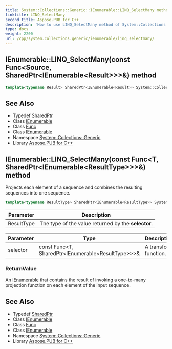 ```yaml
---
title: System::Collections::Generic::IEnumerable::LINQ_SelectMany method
linktitle: LINQ_SelectMany
second_title: Aspose.PUB for C++
description: 'How to use LINQ_SelectMany method of System::Collections::Generic::IEnumerable class in C++.'
type: docs
weight: 2200
url: /cpp/system.collections.generic/ienumerable/linq_selectmany/
---
```

## IEnumerable::LINQ_SelectMany(const Func\<Source, SharedPtr\<IEnumerable\<Result\>\>\>\&) method




```cpp
template<typename Result> SharedPtr<IEnumerable<Result>> System::Collections::Generic::IEnumerable<T>::LINQ_SelectMany(const Func<Source, SharedPtr<IEnumerable<Result>>> &selector)
```

## See Also

* Typedef [SharedPtr](../../../system/sharedptr/)
* Class [IEnumerable](../)
* Class [Func](../../../system/func/)
* Class [IEnumerable](../)
* Namespace [System::Collections::Generic](../../)
* Library [Aspose.PUB for C++](../../../)
## IEnumerable::LINQ_SelectMany(const Func\<T, SharedPtr\<IEnumerable\<ResultType\>\>\>\&) method


Projects each element of a sequence and combines the resulting sequences into one sequence.

```cpp
template<typename ResultType> SharedPtr<IEnumerable<ResultType>> System::Collections::Generic::IEnumerable<T>::LINQ_SelectMany(const Func<T, SharedPtr<IEnumerable<ResultType>>> &selector)
```


| Parameter | Description |
| --- | --- |
| ResultType | The type of the value returned by the **selector**. |

| Parameter | Type | Description |
| --- | --- | --- |
| selector | const Func\<T, SharedPtr\<IEnumerable\<ResultType\>\>\>\& | A transform function. |

### ReturnValue

An [IEnumerable](../) that contains the result of invoking a one-to-many projection function on each element of the input sequence.

## See Also

* Typedef [SharedPtr](../../../system/sharedptr/)
* Class [IEnumerable](../)
* Class [Func](../../../system/func/)
* Class [IEnumerable](../)
* Namespace [System::Collections::Generic](../../)
* Library [Aspose.PUB for C++](../../../)
